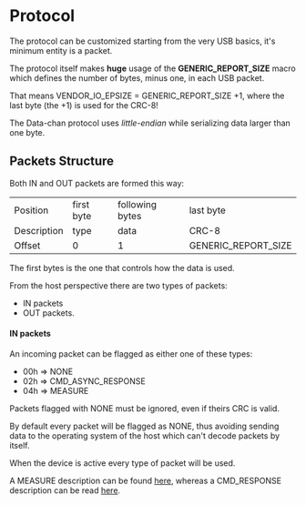 # Protocol

The protocol can be customized starting from the very USB basics, it's minimum entity is a packet.

The protocol itself makes **huge** usage of the __GENERIC_REPORT_SIZE__ macro which defines the number of bytes, minus one, in each USB packet.

That means VENDOR_IO_EPSIZE = GENERIC_REPORT_SIZE +1, where the last byte
(the +1) is used for the CRC-8!

The Data-chan protocol uses *little-endian* while serializing data larger than one byte.


## Packets Structure

Both IN and OUT packets are formed this way:

<table>
	<tr>
		<td>Position</td>
		<td>first byte</td>
		<td>following bytes</td>
		<td>last byte</td>
	</tr>
	<tr>
		<td>Description</td>
    <td>type</td>
		<td>data</td>
		<td>CRC-8</td>
	</tr>
	<tr>
		<td>Offset</td>
    <td>0</td>
		<td>1</td>
		<td>GENERIC_REPORT_SIZE</td>
	</tr>
</table>

The first bytes is the one that controls how the data is used.

From the host perspective there are two types of packets:

* IN packets
* OUT packets.


#### IN packets

An incoming packet can be flagged as either one of these types:

* 00h => NONE
* 02h => CMD_ASYNC_RESPONSE
* 04h => MEASURE


Packets flagged with NONE must be ignored, even if theirs CRC is valid.

By default every packet will be flagged as NONE, thus avoiding sending data to the operating system of the host which can't decode packets by itself.

When the device is active every type of packet will be used.

A MEASURE description can be found [here](IN_packets/Measure.md),
whereas a CMD_RESPONSE description can be read [here]().
